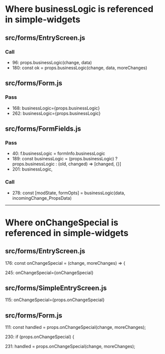 
# Where businessLogic is referenced in simple-widgets

## src/forms/EntryScreen.js

### Call

- 96:   props.businessLogic(change, data)
- 180:  const ok = props.businessLogic(change, data, moreChanges)

## src/forms/Form.js

### Pass

- 168:  businessLogic={props.businessLogic}
- 262:  businessLogic={props.businessLogic}

## src/forms/FormFields.js

### Pass

- 40:   f.businessLogic = formInfo.businessLogic
- 189:  const businessLogic = (props.businessLogic) ? props.businessLogic : (old, changed) => [changed, {}]
- 201:  businessLogic,

### Call

- 278:  const [modState, formOpts] = businessLogic(data, incomingChange_PropsData)

----------------------------------------------------------------------------------------------------------

# Where onChangeSpecial is referenced in simple-widgets

## src/forms/EntryScreen.js

176:  const onChangeSpecial = (change, moreChanges) => {

245:      onChangeSpecial={onChangeSpecial}

## src/forms/SimpleEntryScreen.js

115:        onChangeSpecial={props.onChangeSpecial}

## src/forms/Form.js

111:      const handled = props.onChangeSpecial(change, moreChanges);

230:    if (props.onChangeSpecial) {

231:      handled = props.onChangeSpecial(change, moreChanges);
